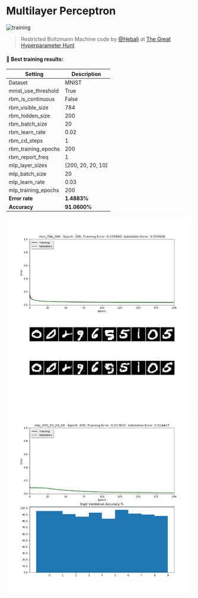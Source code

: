 # Multilayer Perceptron

![training](images/rbm-optimized.gif)

> Restricted Boltzmann Machine code by [@Hebali](https://github.com/Hebali) at [The Great Hyperparameter Hunt](https://github.com/Hebali/learning_machines/tree/master/hyperparameter_hunt)

#### 🏅  Best training results:
|Setting|Description|
|---|---|
|Dataset|MNIST|
|mnist_use_threshold|True|
|rbm_is_continuous|False|
|rbm_visible_size|784|
|rbm_hidden_size|200|
|rbm_batch_size|20|
|rbm_learn_rate|0.02|
|rbm_cd_steps|1|
|rbm_training_epochs|200|
|rbm_report_freq|1|
|mlp_layer_sizes|[200, 20, 20, 10]|
|mlp_batch_size|20|
|mlp_learn_rate|0.03|
|mlp_training_epochs|200|
|**Error rate**|**1.4883%**|
|**Accuracy**|**91.0600%**|

![best training](images/report_1508718296.111962_rbm_784_200_training.png)
![best training](images/report_1508718377.583551_mlp_200_20_20_10_training.png)
